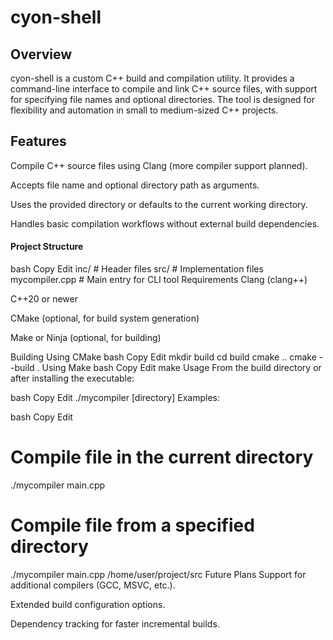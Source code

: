 # cyon-shell

## Overview
cyon-shell is a custom C++ build and compilation utility. It provides a command-line interface to compile and link C++ source files, with support for specifying file names and optional directories. The tool is designed for flexibility and automation in small to medium-sized C++ projects.

## Features
Compile C++ source files using Clang (more compiler support planned).

Accepts file name and optional directory path as arguments.

Uses the provided directory or defaults to the current working directory.

Handles basic compilation workflows without external build dependencies.

#### Project Structure
bash
Copy
Edit
inc/        # Header files
src/        # Implementation files
mycompiler.cpp  # Main entry for CLI tool
Requirements
Clang (clang++)

C++20 or newer

CMake (optional, for build system generation)

Make or Ninja (optional, for building)

Building
Using CMake
bash
Copy
Edit
mkdir build
cd build
cmake ..
cmake --build .
Using Make
bash
Copy
Edit
make
Usage
From the build directory or after installing the executable:

bash
Copy
Edit
./mycompiler <file-name> [directory]
Examples:

bash
Copy
Edit
# Compile file in the current directory
./mycompiler main.cpp

# Compile file from a specified directory
./mycompiler main.cpp /home/user/project/src
Future Plans
Support for additional compilers (GCC, MSVC, etc.).

Extended build configuration options.

Dependency tracking for faster incremental builds.
